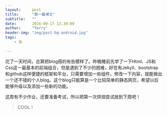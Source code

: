```yaml
---
layout:     post
title:      "第一篇博文"
subtitle:   ""
date:       2016-09-17 13:30:00
author:     "Terry"
header-img: "img/post-bg-android.jpg"
tags:
    - 杂
    
---
```


花了一天时间，总算把blog搭的有些模样了。昨晚睡前先学了一下Html、JS和Css这一最基本的前端组合，但是遇到了不少的困难，好在有Jekyll、bootstrap和github这样便捷的框架和平台，只需要增加一些组件，修改一下内容，就能做出一个还不错的个人blog。这个blog只能算是一个比较简单的静态网页，希望以后能够升级以及添加一些新的功能。

这周有不少作业，还要准备考试，所以把第一次烘焙尝试放到下周吧！

>COOL！
